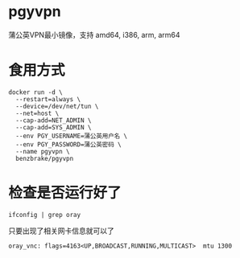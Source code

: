 # pgyvpn
蒲公英VPN最小镜像，支持 amd64, i386, arm, arm64

# 食用方式
```
docker run -d \
  --restart=always \
  --device=/dev/net/tun \
  --net=host \
  --cap-add=NET_ADMIN \
  --cap-add=SYS_ADMIN \
  --env PGY_USERNAME=蒲公英用户名 \
  --env PGY_PASSWORD=蒲公英密码 \
  --name pgyvpn \
  benzbrake/pgyvpn
```

# 检查是否运行好了
```
ifconfig | grep oray
```
只要出现了相关网卡信息就可以了
```
oray_vnc: flags=4163<UP,BROADCAST,RUNNING,MULTICAST>  mtu 1300
```
